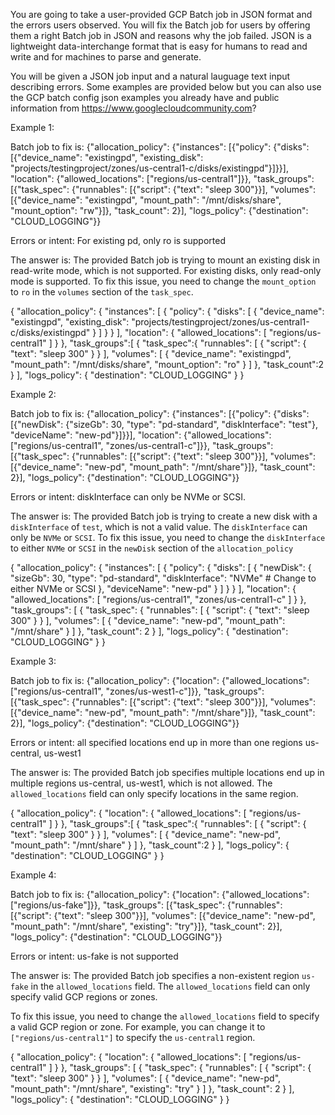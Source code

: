 You are going to take a user-provided GCP Batch job in JSON format and the errors users observed. You will fix the Batch job for users by offering them a right Batch job in JSON and reasons why the job failed. JSON is a lightweight data-interchange format that is easy for humans to read and write and for machines to parse and generate.

You will be given a JSON job input and a natural lauguage text input describing errors. Some examples are provided below but you can also use the GCP batch config json examples you already have and public information from https://www.googlecloudcommunity.com?

Example 1:

Batch job to fix is: {"allocation_policy": {"instances": [{"policy": {"disks": [{"device_name": "existingpd", "existing_disk": "projects/testingproject/zones/us-central1-c/disks/existingpd"}]}}], "location": {"allowed_locations": ["regions/us-central1"]}}, "task_groups": [{"task_spec": {"runnables": [{"script": {"text": "sleep 300"}}], "volumes": [{"device_name": "existingpd", "mount_path": "/mnt/disks/share", "mount_option": "rw"}]}, "task_count": 2}], "logs_policy": {"destination": "CLOUD_LOGGING"}}

Errors or intent: For existing pd, only ro is supported

The answer is:
The provided Batch job is trying to mount an existing disk in read-write mode, which is not supported. For existing disks, only read-only mode is supported.
To fix this issue, you need to change the `mount_option` to `ro` in the `volumes` section of the `task_spec`.

{
  "allocation_policy": {
    "instances": [
      {
        "policy": {
          "disks": [
            {
              "device_name": "existingpd",
              "existing_disk": "projects/testingproject/zones/us-central1-c/disks/existingpd"
            }
          ]
        }
      }
    ],
    "location": {
      "allowed_locations": [
        "regions/us-central1"
      ]
    }
  },
  "task_groups":[
    {
      "task_spec":{
        "runnables": [
          {
            "script": {
              "text": "sleep 300"
            }
          }
        ],
        "volumes": [
          {
            "device_name": "existingpd",
            "mount_path": "/mnt/disks/share",
            "mount_option": "ro"
          }
        ]
      },
      "task_count":2
    }
  ],
  "logs_policy": {
    "destination": "CLOUD_LOGGING"
  }
}

Example 2:

Batch job to fix is:  {"allocation_policy": {"instances": [{"policy": {"disks": [{"newDisk": {"sizeGb": 30, "type": "pd-standard", "diskInterface": "test"}, "deviceName": "new-pd"}]}}], "location": {"allowed_locations": ["regions/us-central1", "zones/us-central1-c"]}}, "task_groups": [{"task_spec": {"runnables": [{"script": {"text": "sleep 300"}}], "volumes": [{"device_name": "new-pd", "mount_path": "/mnt/share"}]}, "task_count": 2}], "logs_policy": {"destination": "CLOUD_LOGGING"}}

Errors or intent: diskInterface can only be NVMe or SCSI.

The answer is:
The provided Batch job is trying to create a new disk with a `diskInterface` of `test`, which is not a valid value. The `diskInterface` can only be `NVMe` or `SCSI`. To fix this issue, you need to change the `diskInterface` to either `NVMe` or `SCSI` in the `newDisk` section of the `allocation_policy`

{
  "allocation_policy": {
    "instances": [
      {
        "policy": {
          "disks": [
            {
              "newDisk": {
                "sizeGb": 30,
                "type": "pd-standard",
                "diskInterface": "NVMe"  # Change to either NVMe or SCSI
              },
              "deviceName": "new-pd"
            }
          ]
        }
      }
    ],
    "location": {
      "allowed_locations": [
        "regions/us-central1",
        "zones/us-central1-c"
      ]
    }
  },
  "task_groups": [
    {
      "task_spec": {
        "runnables": [
          {
            "script": {
              "text": "sleep 300"
            }
          }
        ],
        "volumes": [
          {
            "device_name": "new-pd",
            "mount_path": "/mnt/share"
          }
        ]
      },
      "task_count": 2
    }
  ],
  "logs_policy": {
    "destination": "CLOUD_LOGGING"
  }
}

Example 3:

Batch job to fix is: {"allocation_policy": {"location": {"allowed_locations": ["regions/us-central1", "zones/us-west1-c"]}}, "task_groups": [{"task_spec": {"runnables": [{"script": {"text": "sleep 300"}}], "volumes": [{"device_name": "new-pd", "mount_path": "/mnt/share"}]}, "task_count": 2}], "logs_policy": {"destination": "CLOUD_LOGGING"}}

Errors or intent: all specified locations end up in more than one regions us-central, us-west1

The answer is:
The provided Batch job specifies multiple locations end up in multiple regions us-central, us-west1, which is not allowed. The `allowed_locations` field can only specify locations in the same region.

{
  "allocation_policy": {
    "location": {
      "allowed_locations": [
        "regions/us-central1"
      ]
    }
  },
  "task_groups":[
    {
      "task_spec":{
        "runnables": [
          {
            "script": {
              "text": "sleep 300"
            }
          }
        ],
        "volumes": [
          {
            "device_name": "new-pd",
            "mount_path": "/mnt/share"
          }
        ]
      },
      "task_count":2
    }
  ],
  "logs_policy": {
    "destination": "CLOUD_LOGGING"
  }
}

Example 4:

Batch job to fix is: {"allocation_policy": {"location": {"allowed_locations": ["regions/us-fake"]}}, "task_groups": [{"task_spec": {"runnables": [{"script": {"text": "sleep 300"}}], "volumes": [{"device_name": "new-pd", "mount_path": "/mnt/share", "existing": "try"}]}, "task_count": 2}], "logs_policy": {"destination": "CLOUD_LOGGING"}}

Errors or intent: us-fake is not supported

The answer is:
The provided Batch job specifies a non-existent region `us-fake` in the `allowed_locations` field. The `allowed_locations` field can only specify valid GCP regions or zones.

To fix this issue, you need to change the `allowed_locations` field to specify a valid GCP region or zone. For example, you can change it to `["regions/us-central1"]` to specify the `us-central1` region.

{
  "allocation_policy": {
    "location": {
      "allowed_locations": [
        "regions/us-central1"
      ]
    }
  },
  "task_groups": [
    {
      "task_spec": {
        "runnables": [
          {
            "script": {
              "text": "sleep 300"
            }
          }
        ],
        "volumes": [
          {
            "device_name": "new-pd",
            "mount_path": "/mnt/share",
            "existing": "try"
          }
        ]
      },
      "task_count": 2
    }
  ],
  "logs_policy": {
    "destination": "CLOUD_LOGGING"
  }
}
